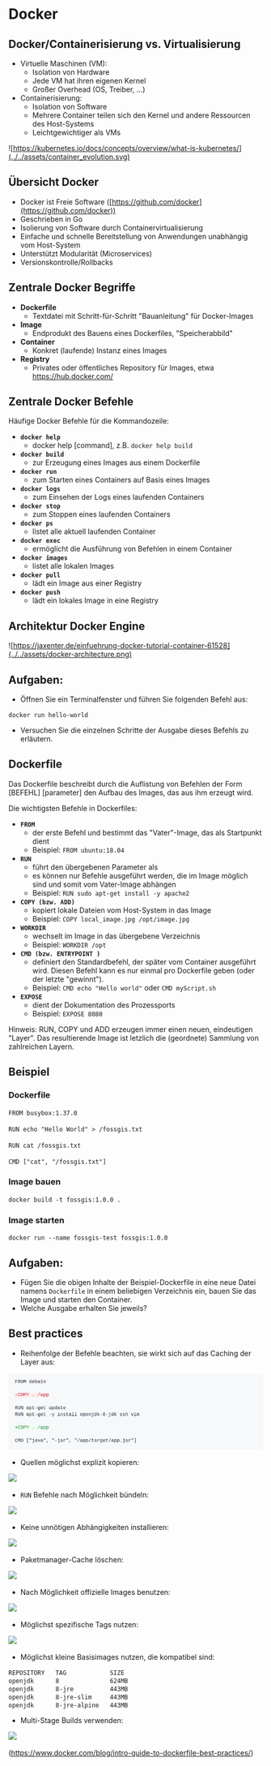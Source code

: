 # Docker

## Docker/Containerisierung vs. Virtualisierung

* Virtuelle Maschinen (VM):
  * Isolation von Hardware
  * Jede VM hat ihren eigenen Kernel
  * Großer Overhead (OS, Treiber, ...)
* Containerisierung:
  * Isolation von Software
  * Mehrere Container teilen sich den Kernel und andere Ressourcen des Host-Systems
  * Leichtgewichtiger als VMs

![https://kubernetes.io/docs/concepts/overview/what-is-kubernetes/](../../assets/container_evolution.svg)

## Übersicht Docker

* Docker ist Freie Software ([https://github.com/docker](https://github.com/docker))
* Geschrieben in Go
* Isolierung von Software durch Containervirtualisierung
* Einfache und schnelle Bereitstellung von Anwendungen unabhängig vom Host-System
* Unterstützt Modularität (Microservices)
* Versionskontrolle/Rollbacks

## Zentrale Docker Begriffe

* **Dockerfile**
  * Textdatei mit Schritt-für-Schritt "Bauanleitung" für Docker-Images
* **Image**
  * Endprodukt des Bauens eines Dockerfiles, "Speicherabbild"
* **Container**
  * Konkret (laufende) Instanz eines Images
* **Registry**
  * Privates oder öffentliches Repository für Images, etwa https://hub.docker.com/

## Zentrale Docker Befehle

Häufige Docker Befehle für die Kommandozeile:

* **`docker help`**
  * docker help [command], z.B. `docker help build`
* **`docker build`**
  * zur Erzeugung eines Images aus einem Dockerfile
* **`docker run`**
  * zum Starten eines Containers auf Basis eines Images
* **`docker logs`**
  * zum Einsehen der Logs eines laufenden Containers
* **`docker stop`**
  * zum Stoppen eines laufenden Containers
* **`docker ps`**
  * listet alle aktuell laufenden Container
* **`docker exec`**
  * ermöglicht die Ausführung von Befehlen in einem Container
* **`docker images`**
  * listet alle lokalen Images
* **`docker pull`**
  * lädt ein Image aus einer Registry
* **`docker push`**
  * lädt ein lokales Image in eine Registry

## Architektur Docker Engine

![https://jaxenter.de/einfuehrung-docker-tutorial-container-61528](../../assets/docker-architecture.png)

## Aufgaben:

* Öffnen Sie ein Terminalfenster und führen Sie folgenden Befehl aus:
```
docker run hello-world
```
* Versuchen Sie die einzelnen Schritte der Ausgabe dieses Befehls zu erläutern.

## Dockerfile

Das Dockerfile beschreibt durch die Auflistung von Befehlen der Form
[BEFEHL] [parameter] den Aufbau des Images, das aus ihm
erzeugt wird.

Die wichtigsten Befehle in Dockerfiles:

* **`FROM`**
  * der erste Befehl und bestimmt das "Vater"-Image, das als Startpunkt dient
  * Beispiel: `FROM ubuntu:18.04`
* **`RUN`**
  * führt den übergebenen Parameter als
  * es können nur Befehle ausgeführt werden, die im Image möglich sind und somit vom
    Vater-Image abhängen
  * Beispiel: `RUN sudo apt-get install -y apache2`
* **`COPY (bzw. ADD)`**
  * kopiert lokale Dateien vom Host-System in das Image
  * Beispiel: `COPY local_image.jpg /opt/image.jpg`
* **`WORKDIR`**
  * wechselt im Image in das übergebene Verzeichnis
  * Beispiel: `WORKDIR /opt`
* **`CMD (bzw. ENTRYPOINT )`**
  * definiert den Standardbefehl, der später vom Container ausgeführt wird. Diesen
    Befehl kann es nur einmal pro Dockerfile geben (oder der letzte "gewinnt").
  * Beispiel: `CMD echo "Hello world"` oder `CMD myScript.sh`
* **`EXPOSE`**
  * dient der Dokumentation des Prozessports
  * Beispiel: `EXPOSE 8080`

Hinweis: RUN, COPY und ADD erzeugen immer einen neuen, eindeutigen "Layer". Das resultierende
Image ist letzlich die (geordnete) Sammlung von zahlreichen Layern.

## Beispiel

###  Dockerfile

```
FROM busybox:1.37.0

RUN echo "Hello World" > /fossgis.txt

RUN cat /fossgis.txt

CMD ["cat", "/fossgis.txt"]
```

### Image bauen

```
docker build -t fossgis:1.0.0 .
```

### Image starten

```
docker run --name fossgis-test fossgis:1.0.0
```

## Aufgaben:

* Fügen Sie die obigen Inhalte der Beispiel-Dockerfile in eine neue Datei
  namens `Dockerfile` in einem beliebigen Verzeichnis ein, bauen Sie das Image und
  starten den Container.
* Welche Ausgabe erhalten Sie jeweils?

## Best practices

* Reihenfolge der Befehle beachten, sie wirkt sich auf das Caching der Layer aus:

![](../../assets/caching.png)

<!-- ```diff
FROM debain

-COPY . /app

RUN apt-get update
RUN apt-get -y install openjdk-8-jdk ssh vim

+COPY . /app

CMD ["java", "-jar", "/app/target/app.jar"]
``` -->

* Quellen möglichst explizit kopieren:

![](../../assets/explicit.png)

<!-- ```diff
FROM debain

RUN apt-get update
RUN apt-get -y install openjdk-8-jdk ssh vim

-COPY . /app
+COPY target/app.jar /app

-CMD ["java", "-jar", "/app/target/app.jar"]
+CMD ["java", "-jar", "/app/app.jar"]
``` -->

* `RUN` Befehle nach Möglichkeit bündeln:

![](../../assets/combined.png)

<!-- ```diff
FROM debain

-RUN apt-get update
-RUN apt-get -y install openjdk-8-jdk ssh vim
+RUN apt-get update && \
+    apt-get -y install \
+    openjdk-8-jdk \
+    ssh \
+    vim

COPY target/app.jar /app

CMD ["java", "-jar", "/app/app.jar"]
``` -->

* Keine unnötigen Abhängigkeiten installieren:

![](../../assets/no-recommends.png)

<!-- ```diff
FROM debain

-RUN apt-get update && \
-    apt-get -y install \
-    openjdk-8-jdk \
-    ssh \
-    vim
+RUN apt-get update && \
+    apt-get -y install --no-install-recommends \
+    openjdk-8-jdk

COPY target/app.jar /app

CMD ["java", "-jar", "/app/app.jar"]
``` -->

* Paketmanager-Cache löschen:

![](../../assets/clean.png)

<!-- ```diff
FROM debain

-RUN apt-get update && \
-    apt-get -y install --no-install-recommends \
-    openjdk-8-jdk
+RUN apt-get update && \
+    apt-get -y install --no-install-recommends \
+    openjdk-8-jdk && \
+    rm -rf /var/lib/apt/lists/*

COPY target/app.jar /app

CMD ["java", "-jar", "/app/app.jar"]
``` -->

* Nach Möglichkeit offizielle Images benutzen:

![](../../assets/official.png)

<!-- ```diff
-FROM debain

-RUN apt-get update && \
-    apt-get -y install --no-install-recommends \
-    openjdk-8-jdk && \
-    rm -rf /var/lib/apt/lists/*

+FROM openjdk

COPY target/app.jar /app

CMD ["java", "-jar", "/app/app.jar"]
``` -->

* Möglichst spezifische Tags nutzen:

![](../../assets/versions.png)

<!-- ```diff
-FROM openjdk
+FROM openjdk:8

COPY target/app.jar /app

CMD ["java", "-jar", "/app/app.jar"]
``` -->

* Möglichst kleine Basisimages nutzen, die kompatibel sind:

```
REPOSITORY   TAG            SIZE
openjdk      8              624MB
openjdk      8-jre          443MB
openjdk      8-jre-slim     443MB
openjdk      8-jre-alpine   443MB
```

* Multi-Stage Builds verwenden:

![](../../assets/multistage.png)

<!-- ```diff
FROM maven:3.6-jdk-8-alpine AS builder

WORKDIR /app

COPY pom.xml .

RUN mvn -e -B dependency:resolve

COPY src ./src

RUN mvn -e -B package

-CMD ["java", "-jar", "/app/app.jar"]

+FROM openjdk:8-jre-alpine

+COPY --from=builder /app/target/app.jar /

+CMD ["java", "-jar", "/app/app.jar"]
``` -->

(https://www.docker.com/blog/intro-guide-to-dockerfile-best-practices/)
